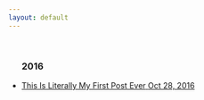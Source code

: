 ```yaml
---
layout: default
---
```

<br>
<div class="container content">
        <ul id="removeBullets">
          <h3 class="h3year">2016</h3>
              <li><a href="https://rlaborce.github.io/dev/first-post-ever">
                <div>
                <span class="title">This Is Literally My First Post Ever</span>
                <span class="date">Oct 28, 2016</span>
                </div>
                </a>
              </li>         
        </ul>

</div>

